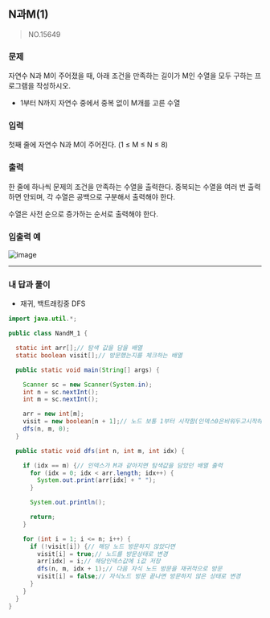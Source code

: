## N과M(1)

> NO.15649

### 문제 

자연수 N과 M이 주어졌을 때, 아래 조건을 만족하는 길이가 M인 수열을 모두 구하는 프로그램을 작성하시오.

- 1부터 N까지 자연수 중에서 중복 없이 M개를 고른 수열

### 입력

첫째 줄에 자연수 N과 M이 주어진다. (1 ≤ M ≤ N ≤ 8)

### 출력

한 줄에 하나씩 문제의 조건을 만족하는 수열을 출력한다. 중복되는 수열을 여러 번 출력하면 안되며, 각 수열은 공백으로 구분해서 출력해야 한다.

수열은 사전 순으로 증가하는 순서로 출력해야 한다.

### 입출력 예 

![image](https://user-images.githubusercontent.com/103404127/194491158-f21db82b-5cec-4b9e-b649-5490dddf571c.png)

---

### 내 답과 풀이

- 재귀, 백트래킹중 DFS

```java
import java.util.*;

public class NandM_1 {

  static int arr[];// 탐색 값을 담을 배열
  static boolean visit[];// 방문했는지를 체크하는 배열

  public static void main(String[] args) {

    Scanner sc = new Scanner(System.in);
    int n = sc.nextInt();
    int m = sc.nextInt();

    arr = new int[m];
    visit = new boolean[n + 1];// 노드 보통 1부터 시작함(인덱스0은비워두고시작하기위해)
    dfs(n, m, 0);
  }

  public static void dfs(int n, int m, int idx) {

    if (idx == m) {// 인덱스가 M과 같아지면 탐색값을 담았던 배열 출력
      for (idx = 0; idx < arr.length; idx++) {
        System.out.print(arr[idx] + " ");
      }

      System.out.println();

      return;
    }

    for (int i = 1; i <= n; i++) {
      if (!visit[i]) {// 해당 노드 방문하지 않았다면
        visit[i] = true;// 노드를 방문상태로 변경
        arr[idx] = i;// 해당인덱스값에 i값 저장
        dfs(n, m, idx + 1);// 다음 자식 노드 방문을 재귀적으로 방문
        visit[i] = false;// 자식노드 방문 끝나면 방문하지 않은 상태로 변경
      }
    }
  }
}
```
